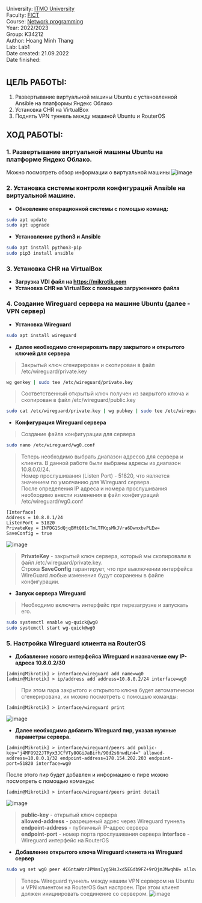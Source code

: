 University: [ITMO University](https://itmo.ru/ru/)  
Faculty: [FICT](https://fict.itmo.ru)  
Course: [Network programming](https://github.com/itmo-ict-faculty/network-programming)  
Year: 2022/2023  
Group: K34212  
Author: Hoang Minh Thang  
Lab: Lab1  
Date created: 21.09.2022  
Date finished:
# 

## ЦЕЛЬ РАБОТЫ:
1. Развертывание виртуальной машины Ubuntu с установленной Ansible на платформы Яндекс Облако
2. Установка CHR на VirtualBox
3. Поднять VPN туннель между машиной Ubuntu и RouterOS
## ХОД РАБОТЫ:
### 1. Развертывание виртуальной машины Ubuntu на платформе Яндекс Облако.
Можно посмотреть обзор информации о виртуальной машины
![image](https://user-images.githubusercontent.com/61542577/193770134-312cdc1d-a188-4757-bc57-d1799a4bef43.png)

### 2. Установка системы контроля конфигураций Ansible на виртуальной машине.
* **Обновление операционной системы с помощью команд:**
```bash
sudo apt update
sudo apt upgrade
```
* **Установление python3 и Ansible**
```bash
sudo apt install python3-pip
sudo pip3 install ansible
```
### 3. Установка CHR на VirtualBox
* **Загрузка VDI файл на <https://mikrotik.com>**
* **Установка CHR на VirtualBox с помощью загруженного файла**
### 4. Создание Wireguard сервера на машине Ubuntu (далее - VPN сервер)
* **Установка Wireguard**
```bash
sudo apt install wireguard
```
* **Далее необходимо сгенерировать пару закрытого и открытого ключей для сервера**
> Закрытый ключ сгенирирован и скопирован в файл /etc/wireguard/private.key
```bash
wg genkey | sudo tee /etc/wireguard/private.key
```
> Соответственный открытый ключ получен из закрытого ключа и скопирован в файл /etc/wireguard/public.key
```bash
sudo cat /etc/wireguard/private.key | wg pubkey | sudo tee /etc/wireguard/public.key
```
* **Конфигурация Wireguard сервера**
> Создание файла конфигурации для сервера
```bash
sudo nano /etc/wireguard/wg0.conf
```
> Теперь необходимо выбрать диапазон адресов для сервера и клиента. В данной работе были выбраны адресы из диапазон 10.8.0.0/24.  
  Номер прослушивания (Listen Port) - 51820, что является значением по умолчанию для Wireguard сервера.  
  После определения IP адреса и номера прослушивания необходимо внести изменения в файл конфигураций /etc/wireguard/wg0.conf
  
```
[Interface]
Address = 10.8.0.1/24
ListenPort = 51820
PrivateKey = INPDG1SdQjqBMtQ01cTmLTFKqsMkJVra6DwnxbvPLEw=
SaveConfig = true
```
![image](https://user-images.githubusercontent.com/61542577/193769952-dce127cf-4e58-428f-9498-052e75ee089f.png)

> **PrivateKey** - закрытый ключ сервера, который мы скопировали в файл /etc/wireguard/private.key.  
> Строка **SaveConfig** гарантирует, что при выключении интерфейса WireGuard любые изменения будут сохранены в файле конфигурации.
* **Запуск сервера Wireguard**
> Необходимо включить интерфейс при перезагрузке и запускать его.
```bash
sudo systemctl enable wg-quick@wg0
sudo systemctl start wg-quick@wg0
```
### 5. Настройка Wireguard клиента на RouterOS
* **Добавление нового интерфейса Wireguard и назначение ему IP-адреса 10.8.0.2/30**
```mikrotik
[admin@Mikrotik] > interface/wireguard add name=wg0
[admin@Mikrotik] > ip/address add address=10.8.0.2/24 interface=wg0
```
> При этом пара закрытого и открытого ключа будет автоматически сгенерирована, их можно посмотреть с помощью команды:
```
[admin@Mikrotik] > interface/wireguard print
```
![image](https://user-images.githubusercontent.com/61542577/193770500-723938a4-c735-4861-a2d7-9e4c01fafb7f.png)

* **Далее необходимо добавить Wireguard пир, указав нужные параметры сервера.**
```
[admin@Mikrotik] > interface/wireguard/peers add public-key="j4MFO922JTRyx3JCfVTy8OGiJaBirh/90d2s6nwdLn4=" allowed-address=10.8.0.1/32 endpoint-address=178.154.202.203 endpoint-port=51820 interface=wg0
```
После этого пир будет добавлен и информацию о пире можно посмотреть с помощью команды:
```
[admin@Mikrotik] > interface/wireguard/peers print detail
```
![image](https://user-images.githubusercontent.com/61542577/193771153-b484af06-8227-4b11-b2d8-681232d0478e.png)

> **public-key** - открытый ключ сервера  
> **allowed-address** - разрешеный адрес через Wireguard туннель  
> **endpoint-address** - публичный IP-адрес сервера  
> **endpoint-port** - номер порта прослушивания сервера
> **interface** - Wireguard интерфейс на RouterOS
* **Добавление открытого ключа Wireguard клинета на Wireguard сервер**
> 
```bash
sudo wg set wg0 peer 4C6ntaWzrJPNmsIyg5HsJxd5EGdb9FZ+9rQjmJMwqhU= allowed-ips 10.8.0.2
```
> Теперь Wireguard туннель между нашим VPN сервером на Ubuntu и VPN клиентом на RouterOS был настроен. При этом клиент должен инициировать соединение со сервером.
![image](https://user-images.githubusercontent.com/61542577/193772129-325b9090-ab52-412e-8b88-4bbba9f82796.png)


